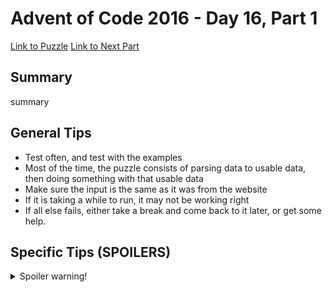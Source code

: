 # Advent of Code 2016 - Day 16, Part 1

[Link to Puzzle](https://adventofcode.com/2016/day/16)
[Link to Next Part](https://github.com/CodingAP/unofficial-aoc-syllabus/blob/main/years/2016/day16/part2.md)

## Summary
summary

## General Tips
- Test often, and test with the examples
- Most of the time, the puzzle consists of parsing data to usable data, then doing something with that usable data
- Make sure the input is the same as it was from the website
- If it is taking a while to run, it may not be working right
- If all else fails, either take a break and come back to it later, or get some help.

## Specific Tips (SPOILERS)
<details> <summary>Spoiler warning!</summary>

specific tips

</details>
